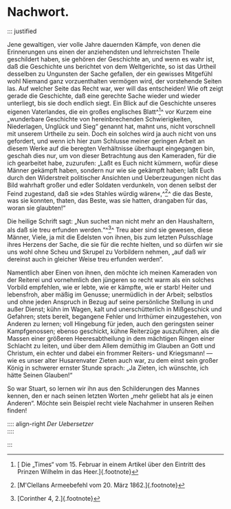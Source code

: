 # Nachwort.

::: justified

Jene gewaltigen, vier volle Jahre dauernden Kämpfe, von denen die Erinnerungen
uns einen der anziehendsten und lehrreichsten Theile geschildert haben, sie
gehören der Geschichte an, und wenn es wahr ist, daß die Geschichte uns
berichtet von dem Weltgerichte, so ist das Urtheil desselben zu Ungunsten der
Sache gefallen, der ein gewisses Mitgefühl wohl Niemand ganz vorzuenthalten
vermögen wird, der vorstehende Seiten las. Auf welcher Seite das Recht war, wer
will das entscheiden! Wie oft zeigt gerade die Geschichte, daß eine gerechte
Sache wieder und wieder unterliegt, bis sie doch endlich siegt. Ein Blick auf
die Geschichte unseres eigenen Vaterlandes, die ein großes englisches Blatt^[^2500]^
vor Kurzem eine „wunderbare Geschichte von hereinbrechenden Schwierigkeiten,
Niederlagen, Unglück und Sieg“ genannt hat, mahnt uns, nicht vorschnell mit
unserem Urtheile zu sein. Doch ein solches wird ja auch nicht von uns gefordert,
und wenn ich hier zum Schlusse meiner geringen Arbeit an diesem Werke auf die
beregten Verhältnisse überhaupt eingegangen bin, geschah dies nur, um von dieser
Betrachtung aus den Kameraden, für die ich gearbeitet habe, zuzurufen: „Laßt es
Euch nicht kümmern, wofür diese Männer gekämpft haben, sondern nur wie sie
gekämpft haben; laßt Euch durch den Widerstreit politischer Ansichten und
Ueberzeugungen nicht das Bild wahrhaft großer und edler Soldaten verdunkeln, von
denen selbst der Feind zugestand, daß sie »des Stahles würdig wären«,^[^2501]^ die das
Beste, was sie konnten, thaten, das Beste, was sie hatten, drangaben für das,
woran sie glaubten!“

Die heilige Schrift sagt: „Nun suchet man nicht mehr an den Haushaltern, als daß
sie treu erfunden werden.“^[^2502]^ Treu aber sind sie gewesen, diese Männer,
Viele, ja mit die Edelsten von ihnen, bis zum letzten Pulsschlage ihres Herzens
der Sache, die sie für die rechte hielten, und so dürfen wir sie uns wohl ohne
Scheu und Skrupel zu Vorbildern nehmen, „auf daß wir dereinst auch in gleicher
Weise treu erfunden werden“.

Namentlich aber Einen von ihnen, den möchte ich meinen Kameraden von der
Reiterei und vornehmlich den jüngeren so recht warm als ein solches Vorbild
empfehlen, wie er lebte, wie er kämpfte, wie er starb! Heiter und lebensfroh,
aber mäßig im Genusse; unermüdlich in der Arbeit; selbstlos und ohne jeden
Anspruch in Bezug auf seine persönliche Stellung in und außer Dienst; kühn im
Wagen, kalt und unerschütterlich in Mißgeschick und Gefahren; stets bereit,
begangene Fehler und Irrthümer einzugestehen, von Anderen zu lernen; voll
Hingebung für jeden, auch den geringsten seiner Kampfgenossen; ebenso geschickt,
kühne Reiterzüge auszuführen, als die Massen einer größeren Heeresabtheilung in
dem mächtigen Ringen einer Schlacht zu leiten, und über dem Allem demüthig im
Glauben an Gott und Christum, ein echter und dabei ein frommer Reiters- und
Kriegsmann! — wie es unser alter Husarenvater Zieten auch war, zu dem einst sein
großer König in schwerer ernster Stunde sprach: „Ja Zieten, ich wünschte, ich
hätte Seinen Glauben!“

So war Stuart, so lernen wir ihn aus den Schilderungen des Mannes kennen, den er
nach seinen letzten Worten „mehr geliebt hat als je einen Anderen“. Möchte sein
Beispiel recht viele Nachahmer in unseren Reihen finden!<br />

:::: align-right
*Der Uebersetzer*<br />
::::


:::

[^2500]: [ Die „Times“ vom 15. Februar in einem Artikel über den Eintritt des Prinzen Wilhelm in das Heer.]{.footnote}

[^2501]: [M'Clellans Armeebefehl vom 20. März 1862.]{.footnote}

[^2502]: [Corinther 4, 2.]{.footnote}
